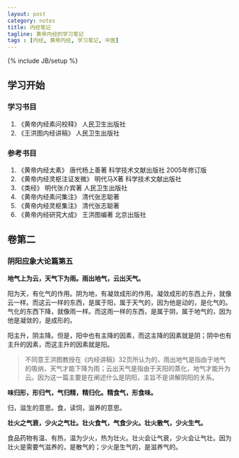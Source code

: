 ```yaml
---
layout: post
category: notes
title: 内经笔记
tagline: 黄帝内经的学习笔记
tags : [内经, 黄帝内经, 学习笔记, 中医]
---
```


{% include JB/setup %}

## 学习开始 ##

### 学习书目 ###

1. 《黄帝内经素问校释》 人民卫生出版社
2. 《王洪图内经讲稿》 人民卫生出版社

### 参考书目 ###

1. 《黄帝内经太素》 唐代杨上善著 科学技术文献出版社 2005年修订版
2. 《黄帝内经灵枢注证发微》 明代马X著 科学技术文献出版社
3. 《类经》 明代张介宾著 人民卫生出版社
4. 《黄帝内经素问集注》 清代张志聪著
5. 《黄帝内经灵枢集注》 清代张志聪著
6. 《黄帝内经研究大成》 王洪图编著 北京出版社

## 卷第二 ##

### 阴阳应象大论篇第五 ###

**地气上为云，天气下为雨。雨出地气，云出天气。**

阳为天，有化气的作用。阴为地，有凝敛成形的作用。凝敛成形的东西上升，就像云一样。而这云一样的东西，是属于阳，属于天气的，因为他是动的，是化气的。气化的东西下降，就像雨一样。而这雨一样的东西，是属于阴，属于地气的，因为他是凝敛的，是成形的。

阳主升，阴主降。但是，阳中也有主降的因素，而这主降的因素就是阴；阴中也有主升的因素，而这主升的因素就是阳。

> 不同意王洪图教授在《内经讲稿》32页所认为的，雨出地气是指由于地气的吸纳，天气才能下降为雨；云出天气是指由于天阳的蒸化，地气才能升为云。因为这一篇主要是在阐述什么是阴阳，主旨不是讲解阴阳的关系。

**味归形，形归气，气归精，精归化。精食气，形食味。**

归，滋生的意思。食，读饲，滋养的意思。

**壮火之气衰，少火之气壮。壮火食气，气食少火。壮火散气，少火生气。**

食品药物有温、有热，温为少火，热为壮火。壮火会让气衰，少火会让气壮。因为壮火是需要气滋养的，是散气的；少火是生气的，是滋养气的。
